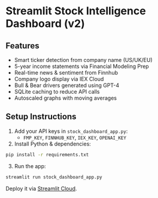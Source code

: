 
# Streamlit Stock Intelligence Dashboard (v2)

## Features
- Smart ticker detection from company name (US/UK/EU)
- 5-year income statements via Financial Modeling Prep
- Real-time news & sentiment from Finnhub
- Company logo display via IEX Cloud
- Bull & Bear drivers generated using GPT-4
- SQLite caching to reduce API calls
- Autoscaled graphs with moving averages

## Setup Instructions
1. Add your API keys in `stock_dashboard_app.py`:
   - `FMP_KEY`, `FINNHUB_KEY`, `IEX_KEY`, `OPENAI_KEY`
2. Install Python & dependencies:
```bash
pip install -r requirements.txt
```
3. Run the app:
```bash
streamlit run stock_dashboard_app.py
```

Deploy it via [Streamlit Cloud](https://streamlit.io/cloud).
